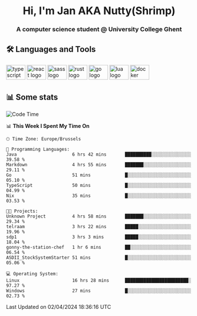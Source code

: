 <h1 align="center">Hi, I'm Jan AKA Nutty(Shrimp)</h1>
<h3 align="center">A computer science student @ University College Ghent</h3>

<h2 align="left">🛠️ Languages and Tools</h2>

###

<div align="left">
  <img src="https://cdn.jsdelivr.net/gh/devicons/devicon/icons/typescript/typescript-original.svg" height="40" width="52" alt="typescript logo"  />
  <img src="https://cdn.jsdelivr.net/gh/devicons/devicon/icons/react/react-original.svg" height="40" width="52" alt="react logo"  />
  <img src="https://cdn.jsdelivr.net/gh/devicons/devicon/icons/sass/sass-original.svg" height="40" width="52" alt="sass logo"  />
  <img src="https://cdn.jsdelivr.net/gh/devicons/devicon@latest/icons/rust/rust-original.svg" height="40" width="52" alt="rust logo" />
  <img src="https://cdn.jsdelivr.net/gh/devicons/devicon/icons/go/go-original.svg" height="40" width="52" alt="go logo"  />
  <img src="https://cdn.jsdelivr.net/gh/devicons/devicon/icons/lua/lua-original.svg" height="40" width="52" alt="lua logo"  />
  <img src="https://cdn.jsdelivr.net/gh/devicons/devicon/icons/docker/docker-original.svg" height="40" width="52" alt="docker logo"  />
</div>

<h2>📊 Some stats</h2>

<!--START_SECTION:waka-->
![Code Time](http://img.shields.io/badge/Code%20Time-4%2C332%20hrs%2046%20mins-blue)

📊 **This Week I Spent My Time On** 

```text
🕑︎ Time Zone: Europe/Brussels

💬 Programming Languages: 
Java                     6 hrs 42 mins       ██████████░░░░░░░░░░░░░░░   39.58 % 
Markdown                 4 hrs 55 mins       ███████░░░░░░░░░░░░░░░░░░   29.11 % 
Go                       51 mins             █░░░░░░░░░░░░░░░░░░░░░░░░   05.10 % 
TypeScript               50 mins             █░░░░░░░░░░░░░░░░░░░░░░░░   04.99 % 
Nix                      35 mins             █░░░░░░░░░░░░░░░░░░░░░░░░   03.53 % 

🐱‍💻 Projects: 
Unknown Project          4 hrs 58 mins       ███████░░░░░░░░░░░░░░░░░░   29.34 % 
telraam                  3 hrs 22 mins       █████░░░░░░░░░░░░░░░░░░░░   19.96 % 
sdp1                     3 hrs 3 mins        █████░░░░░░░░░░░░░░░░░░░░   18.04 % 
gonny-the-station-chef   1 hr 6 mins         ██░░░░░░░░░░░░░░░░░░░░░░░   06.54 % 
ASDII_StockSystemStarter 51 mins             █░░░░░░░░░░░░░░░░░░░░░░░░   05.06 % 

💻 Operating System: 
Linux                    16 hrs 28 mins      ████████████████████████░   97.27 % 
Windows                  27 mins             █░░░░░░░░░░░░░░░░░░░░░░░░   02.73 % 
```


 Last Updated on 02/04/2024 18:36:16 UTC
<!--END_SECTION:waka-->
